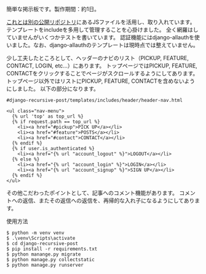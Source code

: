 簡単な掲示板です。製作期間：約1日。

[これとは別の公開リポジトリ](https://github.com/maeple5/portfolio-CSS-practice)にあるJSファイルを活用し、取り入れています。
テンプレートをincludeを多用して管理することを心掛けました。
全く網羅はしていませんがいくつかテストを書いています。
認証機能にはdjango-allauthを使いました。なお、django-allauthのテンプレートは現時点では整えていません。

少し工夫したところとして、ヘッダーのナビのリスト（PICKUP, FEATURE, CONTACT, LOGIN, etc...）にあります。
トップページではPICKUP, FEATURE, CONTACTをクリックすることでページがスクロールするようにしてあります。
トップページ以外ではリストにPICKUP, FEATURE, CONTACTを含めないようにしました。
以下の部分になります。

    #django-recursive-post/templates/includes/header/header-nav.html
    
    <ul class="nav-menu">
      {% url 'top' as top_url %}
      {% if request.path == top_url %}
        <li><a href="#pickup">PICK UP</a></li>
        <li><a href="#feature">POSTS</a></li>
        <li><a href="#contact">CONTACT</a></li>
      {% endif %}
      {% if user.is_authenticated %}
        <li><a href="{% url "account_logout" %}">LOGOUT</a></li>
      {% else %}
        <li><a href="{% url "account_login" %}">LOGIN</a></li>
        <li><a href="{% url "account_signup" %}">SIGN UP</a></li>
      {% endif %}
    </ul>

その他こだわったポイントとして、記事へのコメント機能があります。
コメントへの返信、またその返信への返信を、再帰的な入れ子になるようにしてあります。


使用方法

    $ python -m venv venv
    $ .\venv\Scripts\activate
    $ cd django-recursive-post
    $ pip install -r requirements.txt
    $ python manange.py migrate
    $ python manage.py collectstatic
    $ python manage.py runserver

